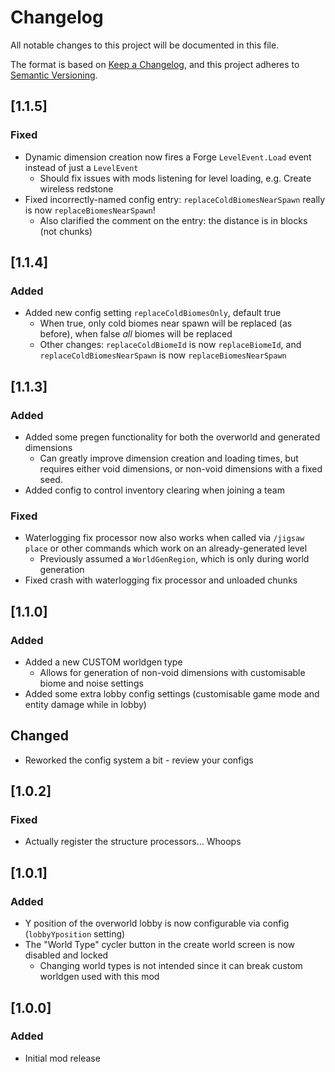 # Changelog
All notable changes to this project will be documented in this file.

The format is based on [Keep a Changelog](https://keepachangelog.com/en/1.0.0/),
and this project adheres to [Semantic Versioning](https://semver.org/spec/v2.0.0.html).

## [1.1.5]

### Fixed
* Dynamic dimension creation now fires a Forge `LevelEvent.Load` event instead of just a `LevelEvent`
  * Should fix issues with mods listening for level loading, e.g. Create wireless redstone
* Fixed incorrectly-named config entry: `replaceColdBiomesNearSpawn` really is now `replaceBiomesNearSpawn`!
  * Also clarified the comment on the entry: the distance is in blocks (not chunks)

## [1.1.4]

### Added
* Added new config setting `replaceColdBiomesOnly`, default true
  * When true, only cold biomes near spawn will be replaced (as before), when false _all_ biomes will be replaced
  * Other changes: `replaceColdBiomeId` is now `replaceBiomeId`, and `replaceColdBiomesNearSpawn` is now `replaceBiomesNearSpawn`
  
## [1.1.3]

### Added
* Added some pregen functionality for both the overworld and generated dimensions
  * Can greatly improve dimension creation and loading times, but requires either void dimensions, or non-void dimensions with a fixed seed.
* Added config to control inventory clearing when joining a team

### Fixed
* Waterlogging fix processor now also works when called via `/jigsaw place` or other commands which work on an already-generated level
  * Previously assumed a `WorldGenRegion`, which is only during world generation
* Fixed crash with waterlogging fix processor and unloaded chunks

## [1.1.0]

### Added
* Added a new CUSTOM worldgen type
  * Allows for generation of non-void dimensions with customisable biome and noise settings
* Added some extra lobby config settings (customisable game mode and entity damage while in lobby)

## Changed
* Reworked the config system a bit - review your configs

## [1.0.2]

### Fixed

* Actually register the structure processors... Whoops 

## [1.0.1]

### Added
* Y position of the overworld lobby is now configurable via config (`lobbyYposition` setting)
* The "World Type" cycler button in the create world screen is now disabled and locked
  * Changing world types is not intended since it can break custom worldgen used with this mod

## [1.0.0]

### Added
* Initial mod release

